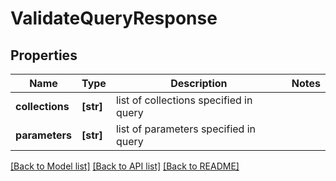 # ValidateQueryResponse


## Properties
Name | Type | Description | Notes
------------ | ------------- | ------------- | -------------
**collections** | **[str]** | list of collections specified in query | 
**parameters** | **[str]** | list of parameters specified in query | 

[[Back to Model list]](../README.md#documentation-for-models) [[Back to API list]](../README.md#documentation-for-api-endpoints) [[Back to README]](../README.md)


